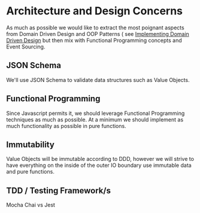 # Architecture and Design Concerns

As much as possible we would like to extract the most poignant aspects from Domain Driven Design and OOP Patterns (
see [Implementing Domain Driven Design](./Implementing_Domain_Driven_Design.md) but then mix with Functional Programming
concepts and Event Sourcing.

## JSON Schema

We'll use JSON Schema to validate data structures such as Value Objects.

## Functional Programming

Since Javascript permits it, we should leverage Functional Programming techniques as much as possible.  At a minimum we
should implement as much functionality as possible in pure functions.

## Immutability

Value Objects will be immutable according to DDD, however we will strive to have everything on the inside of the outer
IO boundary use immutable data and pure functions.

## TDD / Testing Framework/s

Mocha Chai vs Jest

